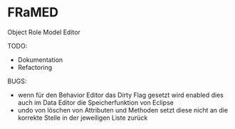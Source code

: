 FRaMED
======

Object Role Model Editor

TODO:
- Dokumentation
- Refactoring

BUGS:
- wenn für den Behavior Editor das Dirty Flag gesetzt wird enabled dies auch im Data Editor die Speicherfunktion von   Eclipse 
- undo von löschen von Attributen und Methoden setzt diese nicht an die korrekte Stelle in der jeweiligen Liste zurück
